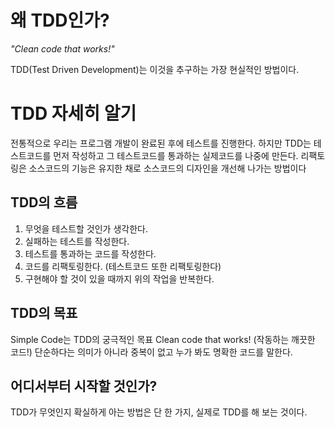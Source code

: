# 왜 TDD인가?

_"Clean code that works!"_

TDD(Test Driven Development)는 이것을 추구하는 가장 현실적인 방법이다.

# TDD 자세히 알기

전통적으로 우리는 프로그램 개발이 완료된 후에 테스트를 진행한다. 하지만 TDD는 테스트코드를 먼저 작성하고 그 테스트코드를 통과하는 실제코드를 나중에 만든다.
리팩토링은 소스코드의 기능은 유지한 채로 소스코드의 디자인을 개선해 나가는 방법이다

## TDD의 흐름

1.  무엇을 테스트할 것인가 생각한다.
2.  실패하는 테스트를 작성한다.
3.  테스트를 통과하는 코드를 작성한다.
4.  코드를 리팩토링한다. (테스트코드 또한 리팩토링한다)
5.  구현해야 할 것이 있을 때까지 위의 작업을 반복한다.

## TDD의 목표

Simple Code는 TDD의 궁극적인 목표
Clean code that works! (작동하는 깨끗한 코드!)
단순하다는 의미가 아니라 중복이 없고 누가 봐도 명확한 코드를 말한다.

## 어디서부터 시작할 것인가?

TDD가 무엇인지 확실하게 아는 방법은 단 한 가지, 실제로 TDD를 해 보는 것이다.

